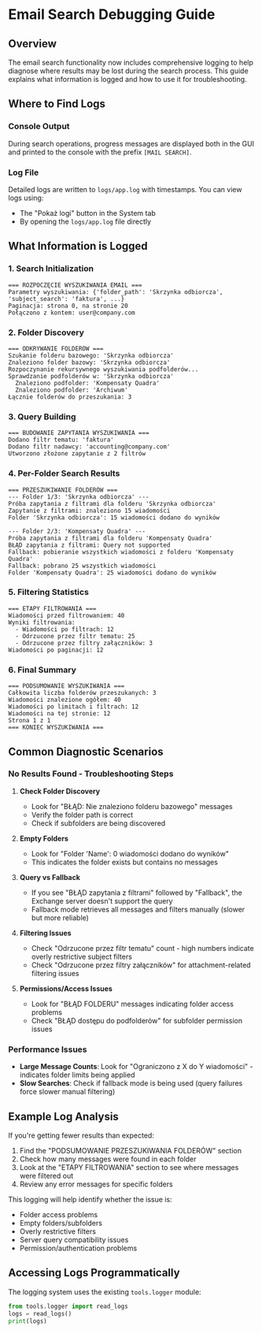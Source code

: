 # Email Search Debugging Guide

## Overview
The email search functionality now includes comprehensive logging to help diagnose where results may be lost during the search process. This guide explains what information is logged and how to use it for troubleshooting.

## Where to Find Logs

### Console Output
During search operations, progress messages are displayed both in the GUI and printed to the console with the prefix `[MAIL SEARCH]`.

### Log File
Detailed logs are written to `logs/app.log` with timestamps. You can view logs using:
- The "Pokaż logi" button in the System tab
- By opening the `logs/app.log` file directly

## What Information is Logged

### 1. Search Initialization
```
=== ROZPOCZĘCIE WYSZUKIWANIA EMAIL ===
Parametry wyszukiwania: {'folder_path': 'Skrzynka odbiorcza', 'subject_search': 'faktura', ...}
Paginacja: strona 0, na stronie 20
Połączono z kontem: user@company.com
```

### 2. Folder Discovery
```
=== ODKRYWANIE FOLDERÓW ===
Szukanie folderu bazowego: 'Skrzynka odbiorcza'
Znaleziono folder bazowy: 'Skrzynka odbiorcza'
Rozpoczynanie rekursywnego wyszukiwania podfolderów...
Sprawdzanie podfolderów w: 'Skrzynka odbiorcza'
  Znaleziono podfolder: 'Kompensaty Quadra'
  Znaleziono podfolder: 'Archiwum'
Łącznie folderów do przeszukania: 3
```

### 3. Query Building
```
=== BUDOWANIE ZAPYTANIA WYSZUKIWANIA ===
Dodano filtr tematu: 'faktura'
Dodano filtr nadawcy: 'accounting@company.com'
Utworzono złożone zapytanie z 2 filtrów
```

### 4. Per-Folder Search Results
```
=== PRZESZUKIWANIE FOLDERÓW ===
--- Folder 1/3: 'Skrzynka odbiorcza' ---
Próba zapytania z filtrami dla folderu 'Skrzynka odbiorcza'
Zapytanie z filtrami: znaleziono 15 wiadomości
Folder 'Skrzynka odbiorcza': 15 wiadomości dodano do wyników

--- Folder 2/3: 'Kompensaty Quadra' ---
Próba zapytania z filtrami dla folderu 'Kompensaty Quadra'
BŁĄD zapytania z filtrami: Query not supported
Fallback: pobieranie wszystkich wiadomości z folderu 'Kompensaty Quadra'
Fallback: pobrano 25 wszystkich wiadomości
Folder 'Kompensaty Quadra': 25 wiadomości dodano do wyników
```

### 5. Filtering Statistics
```
=== ETAPY FILTROWANIA ===
Wiadomości przed filtrowaniem: 40
Wyniki filtrowania:
  - Wiadomości po filtrach: 12
  - Odrzucone przez filtr tematu: 25
  - Odrzucone przez filtry załączników: 3
Wiadomości po paginacji: 12
```

### 6. Final Summary
```
=== PODSUMOWANIE WYSZUKIWANIA ===
Całkowita liczba folderów przeszukanych: 3
Wiadomości znalezione ogółem: 40
Wiadomości po limitach i filtrach: 12
Wiadomości na tej stronie: 12
Strona 1 z 1
=== KONIEC WYSZUKIWANIA ===
```

## Common Diagnostic Scenarios

### No Results Found - Troubleshooting Steps

1. **Check Folder Discovery**
   - Look for "BŁĄD: Nie znaleziono folderu bazowego" messages
   - Verify the folder path is correct
   - Check if subfolders are being discovered

2. **Empty Folders**
   - Look for "Folder 'Name': 0 wiadomości dodano do wyników"
   - This indicates the folder exists but contains no messages

3. **Query vs Fallback**
   - If you see "BŁĄD zapytania z filtrami" followed by "Fallback", the Exchange server doesn't support the query
   - Fallback mode retrieves all messages and filters manually (slower but more reliable)

4. **Filtering Issues**
   - Check "Odrzucone przez filtr tematu" count - high numbers indicate overly restrictive subject filters
   - Check "Odrzucone przez filtry załączników" for attachment-related filtering issues

5. **Permissions/Access Issues**
   - Look for "BŁĄD FOLDERU" messages indicating folder access problems
   - Check "BŁĄD dostępu do podfolderów" for subfolder permission issues

### Performance Issues

- **Large Message Counts**: Look for "Ograniczono z X do Y wiadomości" - indicates folder limits being applied
- **Slow Searches**: Check if fallback mode is being used (query failures force slower manual filtering)

## Example Log Analysis

If you're getting fewer results than expected:

1. Find the "PODSUMOWANIE PRZESZUKIWANIA FOLDERÓW" section
2. Check how many messages were found in each folder
3. Look at the "ETAPY FILTROWANIA" section to see where messages were filtered out
4. Review any error messages for specific folders

This logging will help identify whether the issue is:
- Folder access problems
- Empty folders/subfolders  
- Overly restrictive filters
- Server query compatibility issues
- Permission/authentication problems

## Accessing Logs Programmatically

The logging system uses the existing `tools.logger` module:

```python
from tools.logger import read_logs
logs = read_logs()
print(logs)
```